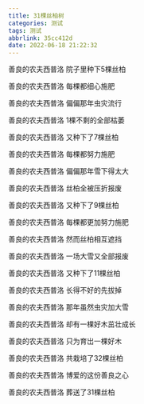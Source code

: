 ```yaml
---
title: 31棵丝柏树
categories: 测试
tags: 测试
abbrlink: 35cc412d
date: 2022-06-18 21:22:32
---
```

善良的农夫西普洛
院子里种下5棵丝柏

善良的农夫西普洛
每棵都细心施肥

善良的农夫西普洛
偏偏那年虫灾流行

善良的农夫西普洛
1棵不剩的全部枯萎

善良的农夫西普洛
又种下了7棵丝柏

善良的农夫西普洛
每棵都努力施肥

善良的农夫西普洛
偏偏那年雪下得太大

善良的农夫西普洛
丝柏全被压折报废

善良的农夫西普洛
又种下了9棵丝柏

善良的农夫西普洛
每棵都更加努力施肥

善良的农夫西普洛
然而丝柏相互遮挡

善良的农夫西普洛
一场大雪又全部报废

善良的农夫西普洛
又种下了11棵丝柏

善良的农夫西普洛
长得不好的先拔掉

善良的农夫西普洛
那年虽然虫灾加大雪

善良的农夫西普洛
却有一棵好木茁壮成长

善良的农夫西普洛
只为育岀一棵好木

善良的农夫西普洛
共栽培了32棵丝柏

善良的农夫西普洛
博爱的这份善良之心

善良的农夫西普洛
葬送了31棵丝柏